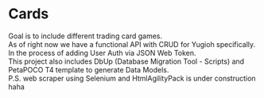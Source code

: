 # Cards
Goal is to include different trading card games. 
<br>
As of right now we have a functional API with CRUD for Yugioh specifically.
<br>
In the process of adding User Auth via JSON Web Token.
<br>
This project also includes DbUp (Database Migration Tool - Scripts) and PetaPOCO T4 template to generate Data Models.
<br>
P.S. web scraper using Selenium and HtmlAgilityPack is under construction haha


